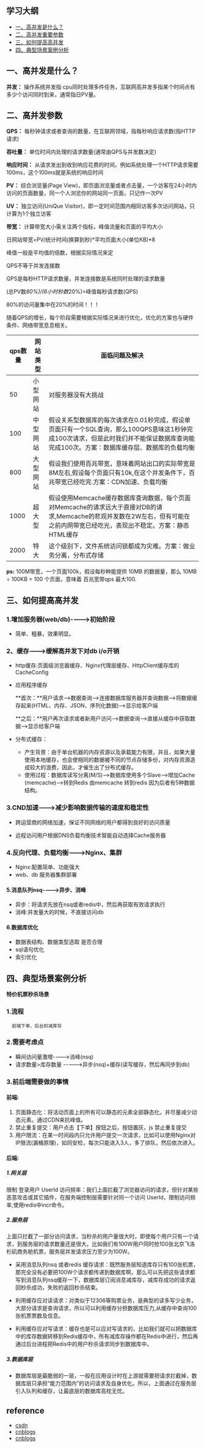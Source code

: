 ## 学习大纲
- [一、高并发是什么？](#1)
- [二、高并发重要参数](#2)
- [三、如何提高高并发](#3)
- [四、典型场景案例分析](#4)


## <span id="1">一、高并发是什么？</span>
 **并发：**
 操作系统并发指 cpu同时处理多件任务，互联网高并发多指某个时间点有多少个访问同时到来，通常指日PV量。
 
## <span id="2">二、高并发参数</span>
**QPS：** 每秒钟请求或者查询的数量，在互联网领域，指每秒响应请求数(指HTTP请求)

**吞吐量：** 单位时间内处理的请求数量(通常由QPS与并发数决定)

**响应时间：** 从请求发出到收到响应花费的时间，例如系统处理一个HTTP请求需要100ms，这个100ms就是系统的响应时间

**PV：** 综合浏览量(Page View)，即页面浏览量或者点击量，一个访客在24小时内访问的页面数量，同一个人浏览你的网站同一页面，只记作一次PV

**UV：** 独立访问(UniQue Visitor)，即一定时间范围内相同访客多次访问网站，只计算为1个独立访客

**带宽：** 计算带宽大小需关注两个指标，峰值流量和页面的平均大小 

日网站带宽=PV/统计时间(换算到秒)*平均页面大小(单位KB)*8

峰值一般是平均值的倍数，根据实际情况来定

QPS不等于并发连接数

QPS是每秒HTTP请求数量，并发连接数是系统同时处理的请求数量

(总PV数*80%)/(6小时秒数*20%)=峰值每秒请求数(QPS)

80%的访问量集中在20%的时间！！！
 

  随着QPS的增长，每个阶段需要根据实际情况来进行优化，优化的方案也与硬件条件、网络带宽息息相关。


| qps数量 |网站类型|面临问题及解决| 
| - | - | -|
| 50 | 小型网站 |对服务器没有大挑战 | 
| 100 | 中型网站 |假设关系型数据库的每次请求在0.01秒完成，假设单页面只有一个SQL查询，那么100QPS意味这1秒钟完成100次请求，但是此时我们并不能保证数据库查询能完成100次。方案：数据库缓存层、数据库的负载均衡 | 
|800 | 大型网站|假设我们使用百兆带宽，意味着网站出口的实际带宽是8M左右,假设每个页面只有10k,在这个并发条件下，百兆带宽已经吃完.方案：CDN加速、负载均衡|
|1000 | 超大型 |假设使用Memcache缓存数据库查询数据，每个页面对Memcache的请求远大于直接对DB的请求,Memcache的悲观并发数在2W左右，但有可能在之前内网带宽已经吃光，表现出不稳定。方案：静态HTML缓存|
|2000 | 特大 |这个级别下，文件系统访问锁都成为灾难。方案：做业务分离，分布式存储|


**ps:**
 100M带宽，一个页面100k，假设每秒种能提供 10MB 的数据量，那么 10MB ÷ 100KB = 100 个页面，意味着 百兆宽带qps 最大100.

## <span id="3">三、如何提高高并发</span>
### 1.增加服务器(web/db)---->初始阶段
 * 简单、粗暴，效果明显。
### 2、缓存--->缓解高并发下对db i/o开销
* http缓存:页面级浏览器缓存、Nginx代理层缓存、HttpClient缓存库的CacheConfig

* 应用程序缓存

    **首次：**用户请求-->数据查询-->连接数据库服务器并查询数据-->将数据缓存起来(HTML、内存、JSON、序列化数据)-->显示给客户端

    **之后：**用户再次请求或者新用户访问-->数据查询-->直接从缓存中获取数据-->显示给客户端
* 分布式缓存：
  * 产生背景：由于单台机器的内存资源以及承载能力有限，并且，如果大量使用本地缓存，也会使相同的数据被不同的节点存储多份，对内存资源造成较大的浪费，因此，才催生出了分布式缓存。
  * 使用过程：数据库读写分离(M/S)–>数据库使用多个Slave–>增加Cache (memcache)–>转到Redis
    由memcache 转到redis 因为后者有5种数据结构。
### 3.CND加速--->减少影响数据传输的速度和稳定性
 * 跨运营商的网络加速，保证不同网络的用户都得到良好的访问质量

 * 远程访问用户根据DNS负载均衡技术智能自动选择Cache服务器

### 4.反向代理、负载均衡--->Nginx、集群
  * Nginx:配置简单、功能强大
  * web、db 服务器集群部署
  
#### 5.消息队列nsq---->异步、消峰
   * 异步：将请求先放在nsq或者redis中，然后再获取有效请求执行
   * 消峰:并发量大的时候，不直接访问db
#### 6.数据库优化
  * 数据表结构、数据类型选取 是否合理
  * sql语句优化
  * 索引优化
## <span id="4">四、典型场景案例分析</span>
**特价机票秒杀场景**
### 1.流程
      前端下单、后台扣减库存
### 2.需要考虑点
   - 瞬间访问量激增---->消峰(nsq)
   - 请求数量>库存数量 ----->异步(nsq)+缓存(读写缓存，然后再同步到db)
   
### 3.前后端需要做的事情

  #### 前端:

1. 页面静态化：将活动页面上的所有可以静态的元素全部静态化，并尽量减少动态元素。通过CDN来抗峰值。 
2. 禁止重复提交：用户点击【下单】按钮之后，按钮置灰，js 禁止重复提交 
3. 用户限流：在某一时间段内只允许用户提交一次请求，比如可以使用Nginx对IP限流(漏桶原理)，如同安检，每次只能进入3人，多了排队，然后依次进入。

#### 后端:

##### 1.网关层
限制 登录用户 UserId 访问频率：我们上面拦截了浏览器访问的请求，但针对某些恶意攻击或其它插件，在服务端控制层需要针对同一个访问 UserId，限制访问频率,使用redis中incr命令。

##### 2.服务层
上面只拦截了一部分访问请求，当秒杀的用户量很大时，即使每个用户只有一个请求，到服务层的请求数量还是很大。比如我们有100W用户同时抢100张北京飞洛杉矶商务舱机票，服务层并发请求压力至少为100W。

* 采用消息队列nsq 或者redis 缓存请求：既然服务层知道库存只有100张机票，那完全没有必要把100W个请求都传递到数据库啊，那么可以先把这些请求都写到消息队列nsq缓存一下，数据库层订阅消息减库存，减库存成功的请求返回秒杀成功，失败的返回秒杀结束。

* 利用缓存应对读请求：对类似于12306等购票业务，是典型的读多写少业务，大部分请求是查询请求，所以可以利用缓存分担数据库压力,从缓存中查询100张机票票数及信息。

* 利用缓存应对写请求：缓存也是可以应对写请求的，比如我们就可以把数据库中的库存数据转移到Redis缓存中，所有减库存操作都在Redis中进行，然后再通过后台进程把Redis中的用户秒杀请求同步到数据库中。
##### 3.数据库层
* 数据库层是最脆弱的一层，一般在应用设计时在上游就需要把请求拦截掉，数据库层只承担“能力范围内”的访问请求及自身优化。所以，上面通过在服务层引入队列和缓存，让最底层的数据库高枕无忧。
  

## reference
* [csdn](https://blog.csdn.net/beihenanfei/article/details/78919682)
* [cnblogs](https://www.cnblogs.com/New-Zealand/p/5165663.html)
* [cnblogs](https://www.cnblogs.com/wangzhongqiu/p/6557596.html)

 
